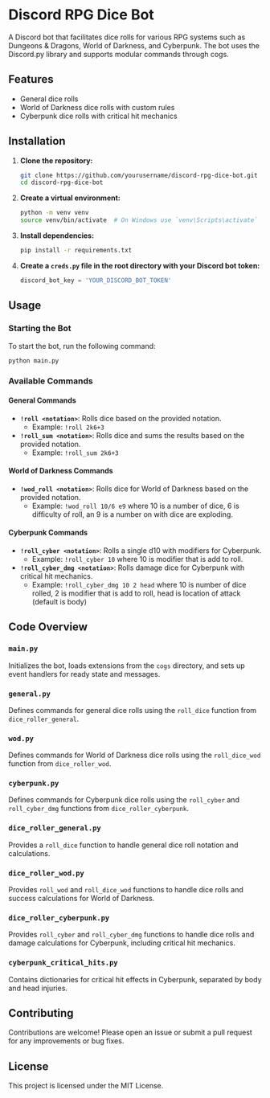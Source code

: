 # Discord RPG Dice Bot

A Discord bot that facilitates dice rolls for various RPG systems such as Dungeons & Dragons, World of Darkness, and Cyberpunk. The bot uses the Discord.py library and supports modular commands through cogs.

## Features

- General dice rolls
- World of Darkness dice rolls with custom rules
- Cyberpunk dice rolls with critical hit mechanics

## Installation

1. **Clone the repository:**
    ```sh
    git clone https://github.com/yourusername/discord-rpg-dice-bot.git
    cd discord-rpg-dice-bot
    ```

2. **Create a virtual environment:**
    ```sh
    python -m venv venv
    source venv/bin/activate  # On Windows use `venv\Scripts\activate`
    ```

3. **Install dependencies:**
    ```sh
    pip install -r requirements.txt
    ```

4. **Create a `creds.py` file in the root directory with your Discord bot token:**
    ```python
    discord_bot_key = 'YOUR_DISCORD_BOT_TOKEN'
    ```

## Usage

### Starting the Bot

To start the bot, run the following command:

```sh
python main.py
```

### Available Commands

#### General Commands

- **`!roll <notation>`**: Rolls dice based on the provided notation.
    - Example: `!roll 2k6+3`
- **`!roll_sum <notation>`**: Rolls dice and sums the results based on the provided notation.
    - Example: `!roll_sum 2k6+3`

#### World of Darkness Commands

- **`!wod_roll <notation>`**: Rolls dice for World of Darkness based on the provided notation.
    - Example: `!wod_roll 10/6 e9` where 10 is a number of dice, 6 is difficulty of roll, an 9 is a number on with dice are exploding.

#### Cyberpunk Commands

- **`!roll_cyber <notation>`**: Rolls a single d10 with modifiers for Cyberpunk.
    - Example: `!roll_cyber 10` where 10 is modifier that is add to roll.
- **`!roll_cyber_dmg <notation>`**: Rolls damage dice for Cyberpunk with critical hit mechanics.
    - Example: `!roll_cyber_dmg 10 2 head` where 10 is number of dice rolled, 2 is modifier that is add to roll, head is location of attack (default is body) 

## Code Overview

### `main.py`

Initializes the bot, loads extensions from the `cogs` directory, and sets up event handlers for ready state and messages.

### `general.py`

Defines commands for general dice rolls using the `roll_dice` function from `dice_roller_general`.

### `wod.py`

Defines commands for World of Darkness dice rolls using the `roll_dice_wod` function from `dice_roller_wod`.

### `cyberpunk.py`

Defines commands for Cyberpunk dice rolls using the `roll_cyber` and `roll_cyber_dmg` functions from `dice_roller_cyberpunk`.

### `dice_roller_general.py`

Provides a `roll_dice` function to handle general dice roll notation and calculations.

### `dice_roller_wod.py`

Provides `roll_wod` and `roll_dice_wod` functions to handle dice rolls and success calculations for World of Darkness.

### `dice_roller_cyberpunk.py`

Provides `roll_cyber` and `roll_cyber_dmg` functions to handle dice rolls and damage calculations for Cyberpunk, including critical hit mechanics.

### `cyberpunk_critical_hits.py`

Contains dictionaries for critical hit effects in Cyberpunk, separated by body and head injuries.

## Contributing

Contributions are welcome! Please open an issue or submit a pull request for any improvements or bug fixes.

## License

This project is licensed under the MIT License.